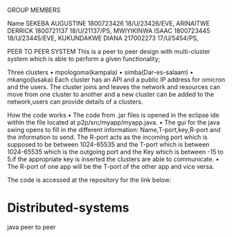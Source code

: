GROUP MEMBERS

Name
SEKEBA AUGUSTINE
1800723426
18/U/23426/EVE,
ARINAITWE DERRICK
1800721137
18/U/21137/PS,
MWIYIKINWA ISAAC
1800723445
18/U/23445/EVE,
KUKUNDAKWE DIANA
217002273
17/U/5454/PS,




PEER TO PEER SYSTEM
This is a peer to peer design with multi-cluster system which is able to perform a given functionality;

Three clusters
    • mpologoma(kampala)
    • simba(Dar-es-salaam)
    • mkango(lusaka)
Each cluster has an API and a public IP address for omicron and the users.
The cluster joins and leaves the network and resources can move from one cluster to another and a new cluster can be added to the network,users can provide details of a clusters.

How the code works
    • The code from .jar files is opened in the eclipse ide within the file located at p2p/src/myapp/myapp.java.
    • The gui for the java swing opens to fill in the different information: Name,T-port,key,R-port and the information to send. The R-port acts as the incoming port which is supposed to be between 1024-65535 and the T-port which is between 1024-65535 which is the outgoing port and the Key which is between -15 to 5.if the appropriate key is inserted the clusters are able to communicate.
    • The R-port of one app will be the T-port of the other app and vice versa.
      
The code is accessed at the repository for the link below:


# Distributed-systems
java peer to peer
